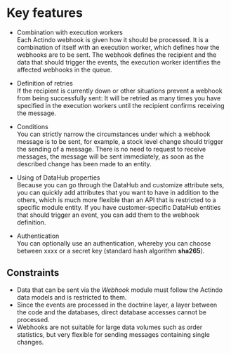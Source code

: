 # Key features

- Combination with execution workers    
    Each Actindo webhook is given how it should be processed. It is a combination of itself with an execution worker, which defines how the webhooks are to be sent. The webhook defines the recipient and the data that should trigger the events, the execution worker identifies the affected webhooks in the queue. 

- Definition of retries   
    If the recipient is currently down or other situations prevent a webhook from being successfully sent: It will be retried as many times you have specified in the execution workers until the recipient confirms receiving the message.

- Conditions    
    You can strictly narrow the circumstances under which a webhook message is to be sent, for example, a stock level change should trigger the sending of a message. There is no need to request to receive messages, the message will be sent immediately, as soon as the described change has been made to an entity.  

- Using of DataHub properties  
    Because you can go through the DataHub and customize attribute sets, you can quickly add attributes that you want to have in addition to the others, which is much more flexible than an API that is restricted to a specific module entity. If you have customer-specific DataHub entities that should trigger an event, you can add them to the webhook definition.

- Authentication   
    You can optionally use an authentication, whereby you can choose between xxxx or a secret key (standard hash algorithm **sha265**).    

<!---Webhooks für singuläre Entitäten fokussiert, zum Beispiel, wenn es zu Entitäten änderungen gibt


Die kunden müssen sich keine Exporte mehr bauen, um Daten aus dem System herauszuholen und können selber entscheiden, was sie mit den Daten machen wollen Kunden können eigentständig andere Third party einbinden.

Warum nicht über API?
weniger Aufwand, keine Authentifizierung, nicht jedes mal einen Request machen, um Daten abzuholen: Webhooks schicken die message, sobald sich etwas geändert hat und muss nicht auf Request warten

Aktuell dafür genutzt - direkter Draht zum Shopsystem -> orderstatusänderungen, bestandsänderungen

Wofür es sich eignet, muss man genau überlegen, wo die Vorteile der Webhooks greifen -> zum Beispiel für reports würde es sich eher anbieten, über den DataHub exporter zu gehen. Webhooks liefern immer nur eine singuläre Änderung, nicht für große Datenmengen gedacht

GANZ WICHTIGER PUNKT Da man über DataHub gehen kann und Attributssets anpassen kann, kann man schnell Attribute hinzufügen, die man noch haben möchte und ist dadurch gegen ein API viel flexibler


    Zurzeit optimal für Channels properties
Direktzugriffe auf die Datenbank bekommen die Webhooks nichts mit, die Ereignisse gehen auf den Doctrine layer

Es wird solange versucht bis empfänger zurückgibt dass er nachricht empfangen
Hinterlegen eines retry algorithm

Im Unterschied zum API wollen wir wissen, was mit den Daten passiert, bei WEbhook ist egal-->


## Constraints

- Data that can be sent via the *Webhook* module must follow the Actindo data models and is restricted to them. 
- Since the events are processed in the doctrine layer, a layer between the code and the databases, direct database accesses cannot be processed.
- Webhooks are not suitable for large data volumes such as order statistics, but very flexible for sending messages containing single changes.

